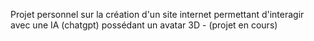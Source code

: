 Projet personnel sur la création d'un site internet permettant d'interagir avec une IA (chatgpt) possédant un avatar 3D - (projet en cours)
